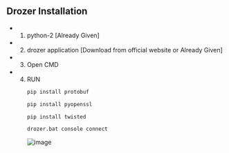## Drozer Installation

- 1. python-2 [Already Given]
- 2. drozer application [Download from official website or Already Given]
- 3. Open CMD
- 4. RUN
     ```bash
     pip install protobuf
     ```
     ```bash
     pip install pyopenssl
     ```
     ```bash
     pip install twisted
     ```
     ```bash
     drozer.bat console connect
     ```
     ![image](https://github.com/Krishna-Gopal-Pathak/CyberSecurity/assets/142927819/2ccd989a-e20d-4e42-be26-218970120de3)

     
